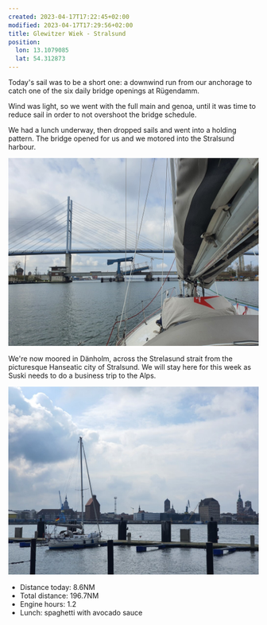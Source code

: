```yaml
---
created: 2023-04-17T17:22:45+02:00
modified: 2023-04-17T17:29:56+02:00
title: Glewitzer Wiek - Stralsund
position:
  lon: 13.1079085
  lat: 54.312873
---
```


Today's sail was to be a short one: a downwind run from our anchorage to catch one of the six daily bridge openings at Rügendamm.

Wind was light, so we went with the full main and genoa, until it was time to reduce sail in order to not overshoot the bridge schedule.

We had a lunch underway, then dropped sails and went into a holding pattern. The bridge opened for us and we motored into the Stralsund harbour.

![Image](../2023/dd2210aadf74ece1f6d8b5969829ecf0.jpg) 

We're now moored in Dänholm, across the Strelasund strait from the picturesque Hanseatic city of Stralsund.
We will stay here for this week as Suski needs to do a business trip to the Alps.

![Image](../2023/e0c52b3e7bdbd5060caa26e260dbdce2.jpg) 

* Distance today: 8.6NM
* Total distance: 196.7NM
* Engine hours: 1.2
* Lunch: spaghetti with avocado sauce
